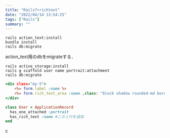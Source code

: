 ```yaml
---
title: "Rails7+richtext"
date: "2022/04/14 13:54:25"
tags: ["Rails"]
summary: ""
---
```



```:bash
rails action_text:install
bundle install
rails db:migrate
```

action_text用のdbをmigrateする．

```:bash
rails active_storage:install
rails g scaffold user name portrait:attachment
rails db:migrate
```

```ruby:app/views/users/_form.html.erb
<div class="my-5">
    <%= form.label :name %>
    <%= form.rich_text_area :name ,class: "block shadow rounded-md border border-gray-200 outline-none px-3 py-2 mt-2 w-full"%> #この１行を追加
</div>
```

```ruby:app/models/user.rb
class User < ApplicationRecord
  has_one_attached :portrait
  has_rich_text :name #この１行を追加
end
```
c
